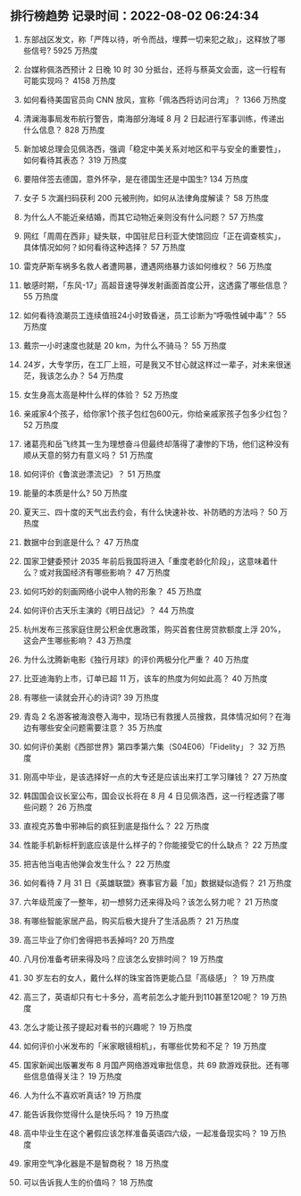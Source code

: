
## 排行榜趋势 记录时间：2022-08-02 06:24:34
  
  1. 东部战区发文，称「严阵以待，听令而战，埋葬一切来犯之敌」，这释放了哪些信号? 5925 万热度
    
  2. 台媒称佩洛西预计 2 日晚 10 时 30 分抵台，还将与蔡英文会面，这一行程有可能实现吗？ 4158 万热度
    
  3. 如何看待美国官员向 CNN 放风，宣称「佩洛西将访问台湾」？ 1366 万热度
    
  4. 清澜海事局发布航行警告，南海部分海域 8 月 2 日起进行军事训练，传递出什么信息？ 828 万热度
    
  5. 新加坡总理会见佩洛西，强调「稳定中美关系对地区和平与安全的重要性」，如何看待其表态？ 319 万热度
    
  6. 要陪伴签去德国，意外怀孕，是在德国生还是中国生? 134 万热度
    
  7. 女子 5 次漏扫码获利 200 元被刑拘，如何从法律角度解读？ 58 万热度
    
  8. 为什么人不能近亲结婚，而其它动物近亲则没有什么问题？ 57 万热度
    
  9. 网红「周周在西非」疑失联，中国驻尼日利亚大使馆回应「正在调查核实」，具体情况如何？如何看待这种选择？ 57 万热度
    
  10. 雷克萨斯车祸多名救人者遭网暴，遭遇网络暴力该如何维权？ 56 万热度
    
  11. 敏感时期，「东风-17」高超音速导弹发射画面首度公开，这透露了哪些信息？ 55 万热度
    
  12. 如何看待浪潮员工连续值班24小时致昏迷，员工诊断为“呼吸性碱中毒”？ 55 万热度
    
  13. 戴宗一小时速度也就是 20 km，为什么不骑马？ 55 万热度
    
  14. 24岁，大专学历，在工厂上班，可是我又不甘心就这样过一辈子，对未来很迷茫，我该怎么办？ 54 万热度
    
  15. 女生身高太高是种什么样的体验？ 52 万热度
    
  16. 亲戚家4个孩子，给你家1个孩子包红包600元，你给亲戚家孩子包多少红包？ 52 万热度
    
  17. 诸葛亮和岳飞终其一生为理想奋斗但最终却落得了凄惨的下场，他们这种没有顺从天意的努力有意义吗？ 51 万热度
    
  18. 如何评价《鲁滨逊漂流记》？ 51 万热度
    
  19. 能量的本质是什么? 50 万热度
    
  20. 夏天三、四十度的天气出去约会，有什么快速补妆、补防晒的方法吗？ 50 万热度
    
  21. 数据中台到底是什么？ 47 万热度
    
  22. 国家卫健委预计 2035 年前后我国将进入「重度老龄化阶段」，这意味着什么？或对我国经济有哪些影响？ 47 万热度
    
  23. 如何巧妙的刻画网络小说中人物的形象？ 45 万热度
    
  24. 如何评价古天乐主演的《明日战记》？ 44 万热度
    
  25. 杭州发布三孩家庭住房公积金优惠政策，购买首套住房贷款额度上浮 20%，这会产生哪些影响？ 43 万热度
    
  26. 为什么沈腾新电影《独行月球》的评价两极分化严重？ 40 万热度
    
  27. 比亚迪海豹上市，订单已超 11 万，该车的热度为何如此高？ 40 万热度
    
  28. 有哪些一读就会开心的诗词? 39 万热度
    
  29. 青岛 2 名游客被海浪卷入海中，现场已有救援人员搜救，具体情况如何？在海边有哪些安全问题需要注意？ 35 万热度
    
  30. 如何评价美剧《西部世界》第四季第六集（S04E06）「Fidelity」？ 32 万热度
    
  31. 刚高中毕业，是该选择好一点的大专还是应该出来打工学习赚钱？ 27 万热度
    
  32. 韩国国会议长室公布，国会议长将在 8 月 4 日见佩洛西，这一行程透露了哪些问题？ 26 万热度
    
  33. 直视克苏鲁中邪神后的疯狂到底是指什么？ 22 万热度
    
  34. 性能手机新标杆到底应该是什么样子的？你能接受它的什么缺点？ 22 万热度
    
  35. 把吉他当电吉他弹会发生什么？ 22 万热度
    
  36. 如何看待 7 月 31 日《英雄联盟》赛事官方最「加」数据疑似造假？ 21 万热度
    
  37. 六年级荒废了一整年，初一想努力还来得及吗？该怎么努力呢？ 21 万热度
    
  38. 有哪些智能家居产品，购买后极大提升了生活品质？ 21 万热度
    
  39. 高三毕业了你们舍得把书丢掉吗? 20 万热度
    
  40. 八月份准备考研来得及吗？应该怎么安排时间？ 19 万热度
    
  41. 30 岁左右的女人，戴什么样的珠宝首饰更能凸显「高级感」？ 19 万热度
    
  42. 高三了，英语却只有七十多分，高考前怎么才能升到110甚至120呢？ 19 万热度
    
  43. 怎么才能让孩子提起对看书的兴趣呢？ 19 万热度
    
  44. 如何评价小米发布的「米家眼镜相机」，有哪些优势和不足？ 19 万热度
    
  45. 国家新闻出版署发布 8 月国产网络游戏审批信息，共 69 款游戏获批。还有哪些信息值得关注？ 19 万热度
    
  46. 人为什么不喜欢听真话? 19 万热度
    
  47. 能告诉我你觉得什么是快乐吗？ 19 万热度
    
  48. 高中毕业生在这个暑假应该怎样准备英语四六级，一起准备现实吗？ 19 万热度
    
  49. 家用空气净化器是不是智商税？ 18 万热度
    
  50. 可以告诉我人生的价值吗？ 18 万热度
    